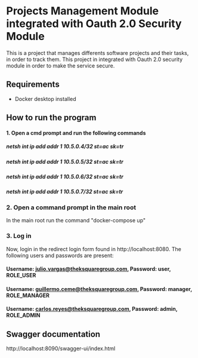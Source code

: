 # Projects Management Module integrated with Oauth 2.0 Security Module

This is a project that manages differents software projects and their tasks, in order to track them. This project in integrated with Oauth 2.0 security module in order to make the service secure.

## Requirements
- Docker desktop installed

## How to run the program

#### 1. Open a cmd prompt and run the following commands
##### netsh int ip add addr 1 10.5.0.4/32 st=ac sk=tr
##### netsh int ip add addr 1 10.5.0.5/32 st=ac sk=tr
##### netsh int ip add addr 1 10.5.0.6/32 st=ac sk=tr
##### netsh int ip add addr 1 10.5.0.7/32 st=ac sk=tr

### 2. Open a command prompt in the main root
In the main root run the command "docker-compose up"

### 3. Log in 
Now, login in the redirect login form found in http://localhost:8080. The following users and passwords are present:
#### Username: julio.vargas@theksquaregroup.com, Password: user, ROLE_USER
#### Username: guillermo.ceme@theksquaregroup.com, Password: manager, ROLE_MANAGER
#### Username: carlos.reyes@theksquaregroup.com, Password: admin, ROLE_ADMIN

## Swagger documentation 
http://localhost:8090/swagger-ui/index.html